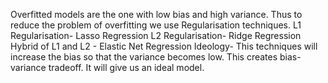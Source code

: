 Overfitted models are the one with low bias and high variance.
Thus to reduce the problem of overfitting we use Regularisation techniques.
L1 Regularisation- Lasso Regression
L2 Regularisation- Ridge Regression
Hybrid of L1 and L2 - Elastic Net Regression
Ideology- This techniques will increase the bias so that the variance becomes low. This creates bias- variance tradeoff. It will give us an ideal model.
